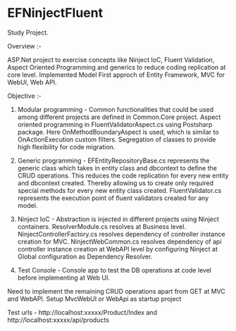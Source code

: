 # EFNinjectFluent
Study Project.

Overview :-

ASP.Net project to exercise concepts like Ninject IoC, Fluent Validation, Aspect Oriented Programming and generics to reduce coding replication at core level. 
Implemented Model First approch of Entity Framework, MVC for WebUI, Web API.

Objective :-

1. Modular programming - 
Common functionalities that could be used among different projects are defined in Common.Core project.
Aspect oriented programming in FluentValidatorAspect.cs using Postsharp package. Here OnMethodBoundaryAspect is used, which is similar to OnActionExecution custom filters.
Segregation of classes to provide high flexibility for code migration.

2. Generic programming -
EFEntityRepositoryBase.cs represents the generic class which takes in entity class and dbcontext to define the CRUD operations. This reduces the code replication for every new entity and dbcontext created. Thereby allowing us to create only required special methods for every new entity class created. 
FluentValidator.cs represents the execution point of fluent validators created for any model.

3. Ninject IoC -
Abstraction is injected in different projects using Ninject containers.
ResolverModule.cs resolves at Business level.
NinjectControllerFactory.cs resolves dependency of controller instance creation for MVC.
NinjectWebCommon.cs resolves dependency of api controller instance creation at WebAPI level by configuring Ninject at Global configuration as Dependency Resolver.

4. Test Console -
Console app to test the DB operations at code level before implementing at Web UI.


Need to implement the remaining CRUD operations apart from GET at MVC and WebAPI. Setup MvcWebUI or WebApi as startup project

Test urls - 
http://localhost:xxxxx/Product/Index and 
http://localhost:xxxxx/api/products
